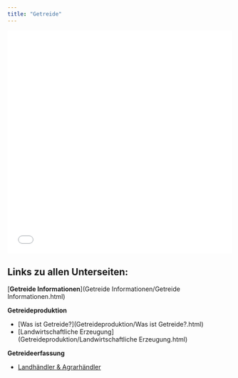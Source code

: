 ```yaml
---
title: "Getreide"
---
```


<iframe src="Getreide-Schaubild.pdf" style="width: 100%; height: 500px; border: none;"></iframe>

## Links zu allen Unterseiten:

[**Getreide Informationen**](Getreide Informationen/Getreide Informationen.html)

**Getreideproduktion**

- [Was ist Getreide?](Getreideproduktion/Was ist Getreide?.html)
- [Landwirtschaftliche Erzeugung](Getreideproduktion/Landwirtschaftliche Erzeugung.html)

**Getreideerfassung**

- [Landhändler & Agrarhändler](Getreideerfassung/Landhaendler.html)

